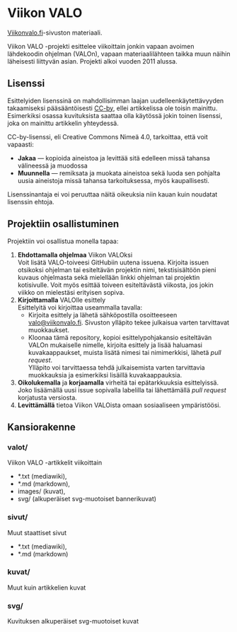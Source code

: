 Viikon VALO
===========

[Viikonvalo.fi]-sivuston materiaali.

Viikon VALO -projekti esittelee viikoittain jonkin vapaan avoimen lähdekoodin ohjelman (VALOn), vapaan materiaalilähteen taikka muun näihin läheisesti liittyvän asian. Projekti alkoi vuoden 2011 alussa.

Lisenssi
--------
Esittelyiden lisenssinä on mahdollisimman laajan uudelleenkäytettävyyden takaamiseksi
pääsääntöisesti [CC-by], ellei artikkelissa ole toisin mainittu. Esimerkiksi osassa
kuvituksista saattaa olla käytössä jokin toinen lisenssi, joka on mainittu artikkelin yhteydessä.

CC-by-lisenssi, eli Creative Commons Nimeä 4.0, tarkoittaa, että voit vapaasti:
-  **Jakaa** — kopioida aineistoa ja levittää sitä edelleen missä tahansa välineessä ja
   muodossa
-  **Muunnella** — remiksata ja muokata aineistoa sekä luoda sen pohjalta uusia aineistoja
   missä tahansa tarkoituksessa, myös kaupallisesti.

Lisenssinantaja ei voi peruuttaa näitä oikeuksia niin kauan kuin noudatat lisenssin ehtoja.


Projektiin osallistuminen
-------------------------
Projektiin voi osallistua monella tapaa:

1.  **Ehdottamalla ohjelmaa** Viikon VALOksi  
    Voit lisätä VALO-toiveesi GitHubiin uutena issuena. Kirjoita issuen otsikoksi ohjelman
    tai esiteltävän projektin nimi, tekstisisältöön pieni kuvaus ohjelmasta sekä mielellään
    linkki ohjelman tai projektin kotisivulle.
    Voit myös esittää toiveen esiteltävästä viikosta, jos jokin viikko on mielestäsi erityisen sopiva.
2.  **Kirjoittamalla** VALOlle esittely  
    Esittelyitä voi kirjoittaa useammalla tavalla:
    - Kirjoita esittely ja lähetä sähköpostilla osoitteeseen <valo@viikonvalo.fi>.
      Sivuston ylläpito tekee julkaisua varten tarvittavat muokkaukset.
    - Kloonaa tämä repository, kopioi esittelypohjakansio esiteltävän VALOn mukaiselle
    nimelle, kirjoita esittely ja lisää haluamasi kuvakaappaukset, muista lisätä nimesi tai
    nimimerkkisi, lähetä *pull request*.  
    Ylläpito voi tarvittaessa tehdä julkaisemista varten tarvittavia muokkauksia ja
    esimerkiksi lisäillä kuvakaappauksia.
3.  **Oikolukemalla** ja **korjaamalla** virheitä tai epätarkkuuksia esittelyissä.  
    Joko lisäämällä uusi issue sopivalla labelilla tai lähettämällä *pull request*
    korjatusta versiosta.
4.  **Levittämällä** tietoa Viikon VALOista omaan sosiaaliseen ympäristöösi.

Kansiorakenne
-------------
### valot/

Viikon VALO -artikkelit viikoittain
- *.txt (mediawiki),
- *.md (markdown),
- images/ (kuvat),
- svg/ (alkuperäiset svg-muotoiset bannerikuvat)

### sivut/

Muut staattiset sivut
- *.txt (mediawiki),
- *.md (markdown)

### kuvat/

Muut kuin artikkelien kuvat

### svg/

Kuvituksen alkuperäiset svg-muotoiset kuvat


[Viikonvalo.fi]: http://viikonvalo.fi (Viikon VALO)
[CC-by]: https://creativecommons.org/licenses/by/4.0/deed.fi (CC-by)
